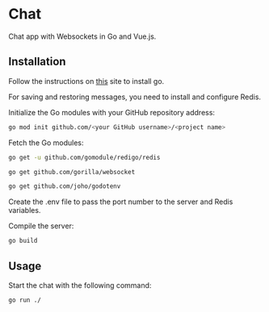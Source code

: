 # Chat
Chat app with Websockets in Go and Vue.js.

## Installation
Follow the instructions on [this](https://golang.org/doc/install) site to install go.

For saving and restoring messages, you need to install and configure Redis.

Initialize the Go modules with your GitHub repository address:

```bash
go mod init github.com/<your GitHub username>/<project name>
```

Fetch the Go modules:

```bash
go get -u github.com/gomodule/redigo/redis
```

```bash
go get github.com/gorilla/websocket
```

```bash
go get github.com/joho/godotenv
```

Create the .env file to pass the port number to the server and Redis variables.

Compile the server:

```bash
go build
```

## Usage

Start the chat with the following command:

```bash
go run ./
```